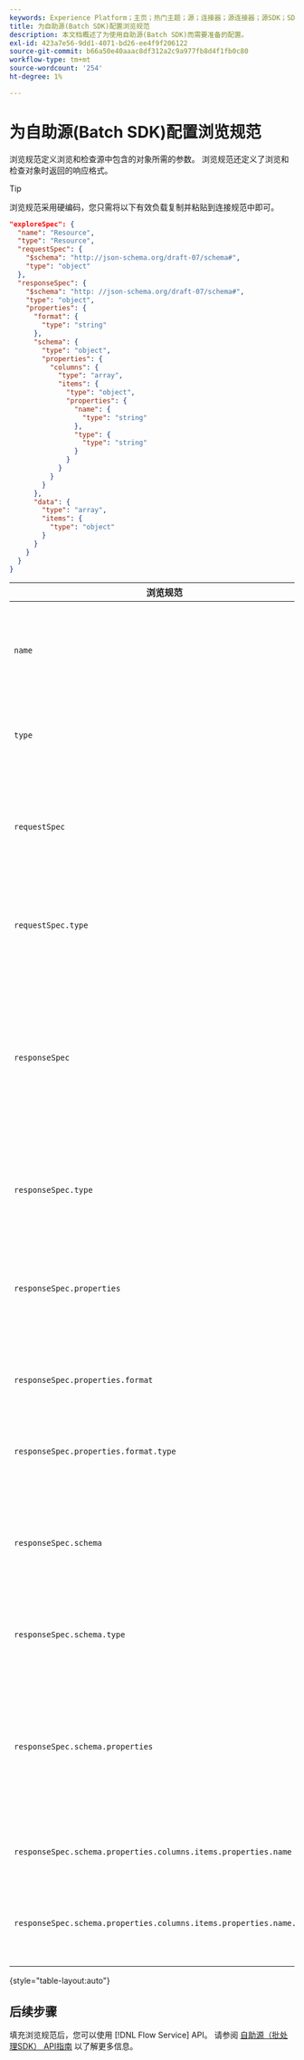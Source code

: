 ```yaml
---
keywords: Experience Platform；主页；热门主题；源；连接器；源连接器；源SDK；SDK
title: 为自助源(Batch SDK)配置浏览规范
description: 本文档概述了为使用自助源(Batch SDK)而需要准备的配置。
exl-id: 423a7e56-9dd1-4071-bd26-ee4f9f206122
source-git-commit: b66a50e40aaac8df312a2c9a977fb8d4f1fb0c80
workflow-type: tm+mt
source-wordcount: '254'
ht-degree: 1%

---
```


# 为自助源(Batch SDK)配置浏览规范

浏览规范定义浏览和检查源中包含的对象所需的参数。 浏览规范还定义了浏览和检查对象时返回的响应格式。

>[!TIP]
>
>浏览规范采用硬编码，您只需将以下有效负载复制并粘贴到连接规范中即可。

```json
"exploreSpec": {
  "name": "Resource",
  "type": "Resource",
  "requestSpec": {
    "$schema": "http://json-schema.org/draft-07/schema#",
    "type": "object"
  },
  "responseSpec": {
    "$schema": "http: //json-schema.org/draft-07/schema#",
    "type": "object",
    "properties": {
      "format": {
        "type": "string"
      },
      "schema": {
        "type": "object",
        "properties": {
          "columns": {
            "type": "array",
            "items": {
              "type": "object",
              "properties": {
                "name": {
                  "type": "string"
                },
                "type": {
                  "type": "string"
                }
              }
            }
          }
        }
      },
      "data": {
        "type": "array",
        "items": {
          "type": "object"
        }
      }
    }
  }
}
```

| 浏览规范 | 描述 | 示例 |
| --- | --- | --- |
| `name` | 定义浏览规范的名称或标识符。 | `Resource` |
| `type` | 定义浏览规格的类型。 | `Resource` |
| `requestSpec` | 包含浏览连接中的对象所需的参数。 |
| `requestSpec.type` | 定义请求规范的数据类型。 | `object` |
| `responseSpec` | 包含用于定义针对浏览调用返回的响应消息的格式的参数。 |
| `responseSpec.type` | 定义响应规范的数据类型。 | `object` |
| `responseSpec.properties` | 包含与响应消息的格式相关的信息。 |
| `responseSpec.properties.format` | 定义响应架构的格式。 | `object` |
| `responseSpec.properties.format.type` | 定义属性的数据类型。 | `string` |
| `responseSpec.schema` | 包含与响应模式的格式相关的信息。 |
| `responseSpec.schema.type` | 定义架构的数据类型。 | `object` |
| `responseSpec.schema.properties` | 包含有关架构中保留的列、类型和项目的信息。 |
| `responseSpec.schema.properties.columns.items.properties.name` | 显示文件的名称。 |
| `responseSpec.schema.properties.columns.items.properties.name.type` | 定义文件名的数据类型。 | `string` |

{style="table-layout:auto"}

## 后续步骤

填充浏览规范后，您可以使用 [!DNL Flow Service] API。 请参阅 [自助源（批处理SDK） API指南](../api/api-overview.md) 以了解更多信息。
